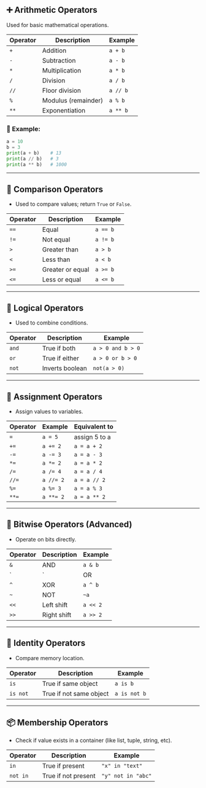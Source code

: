 ## ➕ Arithmetic Operators

Used for basic mathematical operations.

| Operator | Description        | Example        |
|----------|--------------------|----------------|
| `+`      | Addition            | `a + b`        |
| `-`      | Subtraction         | `a - b`        |
| `*`      | Multiplication      | `a * b`        |
| `/`      | Division            | `a / b`        |
| `//`     | Floor division      | `a // b`       |
| `%`      | Modulus (remainder) | `a % b`        |
| `**`     | Exponentiation      | `a ** b`       |

### 🔹 Example:

```python
a = 10
b = 3
print(a + b)    # 13
print(a // b)   # 3
print(a ** b)   # 1000
```

---
## 🔁 Comparison Operators

- Used to compare values; return `True` or `False`.

| Operator | Description      | Example  |
| -------- | ---------------- | -------- |
| `==`     | Equal            | `a == b` |
| `!=`     | Not equal        | `a != b` |
| `>`      | Greater than     | `a > b`  |
| `<`      | Less than        | `a < b`  |
| `>=`     | Greater or equal | `a >= b` |
| `<=`     | Less or equal    | `a <= b` |

---
## 🔗 Logical Operators

- Used to combine conditions.

|Operator|Description|Example|
|---|---|---|
|`and`|True if both|`a > 0 and b > 0`|
|`or`|True if either|`a > 0 or b > 0`|
|`not`|Inverts boolean|`not(a > 0)`|

---
## 🧱 Assignment Operators

- Assign values to variables.

|Operator|Example|Equivalent to|
|---|---|---|
|`=`|`a = 5`|assign 5 to a|
|`+=`|`a += 2`|`a = a + 2`|
|`-=`|`a -= 3`|`a = a - 3`|
|`*=`|`a *= 2`|`a = a * 2`|
|`/=`|`a /= 4`|`a = a / 4`|
|`//=`|`a //= 2`|`a = a // 2`|
|`%=`|`a %= 3`|`a = a % 3`|
|`**=`|`a **= 2`|`a = a ** 2`|

---
## 🧮 Bitwise Operators (Advanced)

- Operate on bits directly.

|Operator|Description|Example|
|---|---|---|
|`&`|AND|`a & b`|
|`|`|OR|
|`^`|XOR|`a ^ b`|
|`~`|NOT|`~a`|
|`<<`|Left shift|`a << 2`|
|`>>`|Right shift|`a >> 2`|

---
## 🧪 Identity Operators

- Compare memory location.

|Operator|Description|Example|
|---|---|---|
|`is`|True if same object|`a is b`|
|`is not`|True if not same object|`a is not b`|

---
## 📦 Membership Operators

- Check if value exists in a container (like list, tuple, string, etc).

|Operator|Description|Example|
|---|---|---|
|`in`|True if present|`"x" in "text"`|
|`not in`|True if not present|`"y" not in "abc"`|
